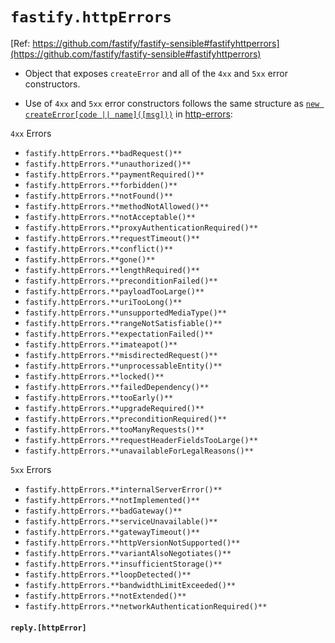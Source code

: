 # `fastify.httpErrors`

[Ref: https://github.com/fastify/fastify-sensible#fastifyhttperrors](https://github.com/fastify/fastify-sensible#fastifyhttperrors)

* Object that exposes `createError` and all of the `4xx` and `5xx` error constructors.

* Use of `4xx` and `5xx` error constructors follows the same structure as [`new createError[code || name]([msg]))`](https://github.com/jshttp/http-errors#new-createerrorcode--namemsg) in [http-errors](https://github.com/jshttp/http-errors):

`4xx` Errors

* `fastify.httpErrors.**badRequest()**`
* `fastify.httpErrors.**unauthorized()**`
* `fastify.httpErrors.**paymentRequired()**`
* `fastify.httpErrors.**forbidden()**`
* `fastify.httpErrors.**notFound()**`
* `fastify.httpErrors.**methodNotAllowed()**`
* `fastify.httpErrors.**notAcceptable()**`
* `fastify.httpErrors.**proxyAuthenticationRequired()**`
* `fastify.httpErrors.**requestTimeout()**`
* `fastify.httpErrors.**conflict()**`
* `fastify.httpErrors.**gone()**`
* `fastify.httpErrors.**lengthRequired()**`
* `fastify.httpErrors.**preconditionFailed()**`
* `fastify.httpErrors.**payloadTooLarge()**`
* `fastify.httpErrors.**uriTooLong()**`
* `fastify.httpErrors.**unsupportedMediaType()**`
* `fastify.httpErrors.**rangeNotSatisfiable()**`
* `fastify.httpErrors.**expectationFailed()**`
* `fastify.httpErrors.**imateapot()**`
* `fastify.httpErrors.**misdirectedRequest()**`
* `fastify.httpErrors.**unprocessableEntity()**`
* `fastify.httpErrors.**locked()**`
* `fastify.httpErrors.**failedDependency()**`
* `fastify.httpErrors.**tooEarly()**`
* `fastify.httpErrors.**upgradeRequired()**`
* `fastify.httpErrors.**preconditionRequired()**`
* `fastify.httpErrors.**tooManyRequests()**`
* `fastify.httpErrors.**requestHeaderFieldsTooLarge()**`
* `fastify.httpErrors.**unavailableForLegalReasons()**`

`5xx` Errors

* `fastify.httpErrors.**internalServerError()**`
* `fastify.httpErrors.**notImplemented()**`
* `fastify.httpErrors.**badGateway()**`
* `fastify.httpErrors.**serviceUnavailable()**`
* `fastify.httpErrors.**gatewayTimeout()**`
* `fastify.httpErrors.**httpVersionNotSupported()**`
* `fastify.httpErrors.**variantAlsoNegotiates()**`
* `fastify.httpErrors.**insufficientStorage()**`
* `fastify.httpErrors.**loopDetected()**`
* `fastify.httpErrors.**bandwidthLimitExceeded()**`
* `fastify.httpErrors.**notExtended()**`
* `fastify.httpErrors.**networkAuthenticationRequired()**`

#### `reply.[httpError]`

